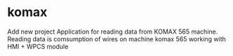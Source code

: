 # komax
Add new project
Application for reading data from KOMAX 565 machine. Reading data is comsumption of wires on machine komax 565 working with HMI + WPCS module
